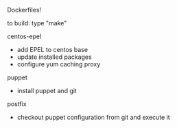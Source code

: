 Dockerfiles!

to build: type "make"

centos-epel
 - add EPEL to centos base
 - update installed packages
 - configure yum caching proxy

puppet
 - install puppet and git

postfix
 - checkout puppet configuration from git and execute it
